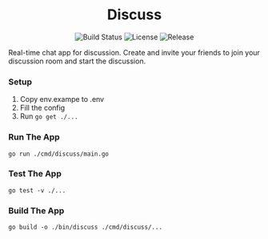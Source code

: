 <h1 align="center">Discuss</h1>

<p align="center">
  <img src="https://travis-ci.com/ardafirdausr/discuss-server.svg?branch=main" alt="Build Status">
  <img src="https://img.shields.io/badge/License-MIT-blue.svg" alt="License">  
  <img src="https://img.shields.io/github/v/release/ardafirdausr/discuss-server.svg?style=flat" alt="Release">
</p>

Real-time chat app for discussion. Create and invite your friends to join your discussion room and start the discussion.

### Setup
1. Copy env.exampe to .env
2. Fill the config
3. Run `go get ./...`

### Run The App
`go run ./cmd/discuss/main.go`

### Test The App
`go test -v ./...`

### Build The App
`go build -o ./bin/discuss ./cmd/discuss/...`
